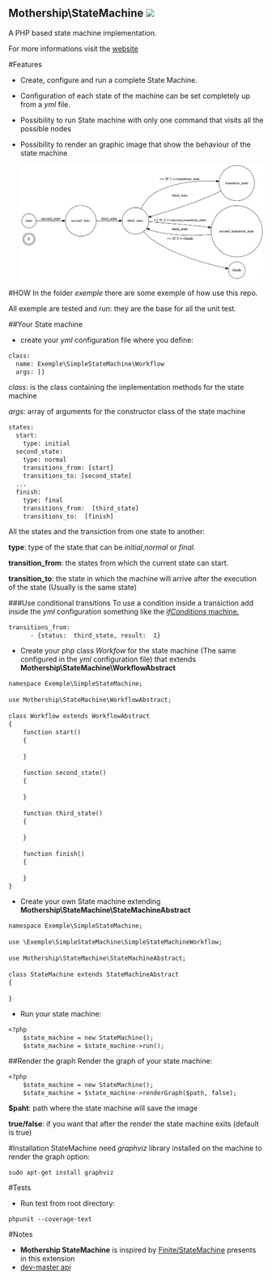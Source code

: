 Mothership\StateMachine ![](https://travis-ci.org/mothership-gmbh/state_machine.svg?branch=master)
-----------------------------------------
A PHP based state machine implementation.

For more informations visit the [website](http://mothership-gmbh.github.io/state_machine)

#Features
- Create, configure and run a complete State Machine.
- Configuration of each state of the machine can be set completely up from a *yml* file.
- Possibility to run State machine with only one command that visits all the possible nodes
- Possibility to render an graphic image that show the behaviour of the state machine
    
  ![](https://github.com/mothership-gmbh/state_machine/blob/develop/exemple/IfConditions/workflow.png)

#HOW
In the folder *exemple* there are some exemple of how use this repo.

All exemple are tested and run: they are the base for all the unit test.

##Your State machine
- create your *yml* configuration file where you define:
```
class:
  name: Exemple\SimpleStateMachine\Workflow
  args: []
```
*class*: is the class containing the implementation methods for the state machine

*args*: array of arguments for the constructor class of the state machine

```
states:
  start:
    type: initial
  second_state:
    type: normal
    transitions_from: [start]
    transitions_to: [second_state]
  ...
  finish:
    type: final
    transitions_from:  [third_state]
    transitions_to:  [finish]
```
All the states and the transiction from one state to another:

**type**: type of the state that can be *initial*,*normal* or *final*.

**transition_from**: the states from which the current state can start.

**transition_to**: the state in which the machine will arrive after the execution of the state (Usually is the same state)

###Use conditional transitions
To use a condition inside a transiction add inside the *yml* configuration something like the [*ifConditions* machine.](https://github.com/mothership-gmbh/state_machine/blob/develop/exemple/IfConditions/workflow.yml)

```
transitions_from:
      - {status:  third_state, result:  1}
```

- Create your php class *Workfow* for the state machine (The same configured in the *yml* configuration file) that extends **Mothership\StateMachine\WorkflowAbstract**
```
namespace Exemple\SimpleStateMachine;

use Mothership\StateMachine\WorkflowAbstract;

class Workflow extends WorkflowAbstract
{
    function start()
    {

    }

    function second_state()
    {

    }

    function third_state()
    {

    }

    function finish()
    {

    }
}
```

- Create your own State machine extending **Mothership\StateMachine\StateMachineAbstract**
```
namespace Exemple\SimpleStateMachine;

use \Exemple\SimpleStateMachine\SimpleStateMachineWorkflow;

use Mothership\StateMachine\StateMachineAbstract;

class StateMachine extends StateMachineAbstract
{

}
```

- Run your state machine:
```
<?php
    $state_machine = new StateMachine();
    $state_machine = $state_machine->run();
```
##Render the graph
Render the graph of your state machine:

```
<?php
    $state_machine = new StateMachine();
    $state_machine = $state_machine->renderGraph($path, false);
```

**$paht**: path where the state machine will save the image

**true/false**: if you want that after the render the state machine exits (default is true)

#Installation
StateMachine need *graphviz* library installed on the machine to render the graph option:
```
sudo apt-get install graphviz
```

#Tests
- Run test from root directory:
```
phpunit --coverage-text
```

#Notes
- **Mothership StateMachine** is inspired by [Finite/StateMachine](https://github.com/yohang/Finite) presents in this extension
- [dev-master api](http://mothership-gmbh.github.io/state_machine/api/dev-master/)
